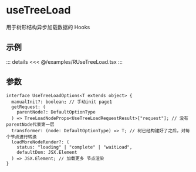 <script setup>
import RUseTreeLoad from '@/examples/RUseTreeLoad.tsx'
</script>

# useTreeLoad

用于树形结构异步加载数据的 Hooks

## 示例

<VueWrapper :component="RUseTreeLoad" />

::: details
<<< @/examples/RUseTreeLoad.tsx
:::

## 参数

```tsx
interface UseTreeLoadOptions<T extends object> {
  manualInit?: boolean; // 手动init page1
  getRequest: (
    parentNode?: DefaultOptionType
  ) => TreeLoadNodeProps<UseTreeLoadRequestResult>["request"]; // 没有parentNode代表第一层
  transformer: (node: DefaultOptionType) => T; // 树已经构建好了之后，对每个节点进行转换
  loadMoreNodeRender?: (
    status: "loading" | "complete" | "waitLoad",
    defaultDom: JSX.Element
  ) => JSX.Element; // 加载更多 节点渲染
}
```
